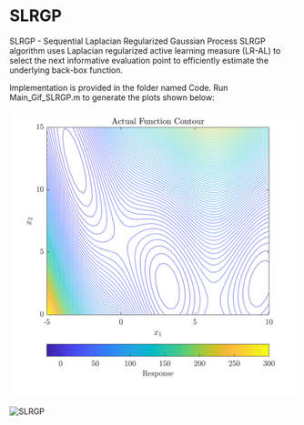 # SLRGP
SLRGP - Sequential Laplacian Regularized Gaussian Process
SLRGP algorithm uses Laplacian regularized active learning measure (LR-AL) to select the next informative evaluation point to efficiently estimate the underlying back-box function. 

Implementation is provided in the folder named Code. Run Main_Gif_SLRGP.m to generate the plots shown below:

![SLRGP](Code/Branin_True_Contour.png)

![SLRGP](Code/SLRGPBranintest.gif)
